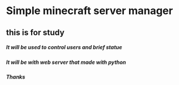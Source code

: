 <h1>Simple minecraft server manager </h1>
<h2>this is for study</h2>
<h5>It will be used to control users and  brief statue </h5>
<h5>It will be with web server that made with python</h5>
<h5>Thanks</h5>